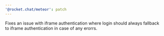 ```yaml
---
'@rocket.chat/meteor': patch
---
```


Fixes an issue with iframe authentication where login should always fallback to iframe authentication in case of any erorrs.
